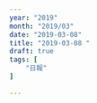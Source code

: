 ```yaml
---
year: "2019"
month: "2019/03"
date: "2019-03-08"
title: "2019-03-08 "
draft: true
tags: [
    "日報"
]

---
```


